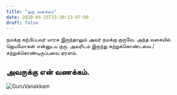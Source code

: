 ```yaml
---
title: "குரு வனக்கம்"
date: 2020-04-25T15:30:13-07:00
draft: false
---
```


நமக்கு கற்பிப்பவர் யாரக இருந்தாலும் அவர் நமக்கு குருவே. அந்த வகையில் ஜெயமோகன் என்னுடய குரு. அவரிடம் இருந்து கற்றுக்கொண்டவை / கற்றுக்கொண்டிருப்பவை ஏரளம். 

## அவருக்கு என் வணக்கம்.

![GuruVanakkam](/praying-buddha.png)

